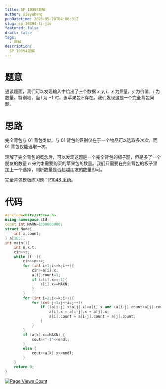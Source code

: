 ```yaml
---
title: SP 10394题解
author: xieyeheng
pubDatetime: 2023-05-20T04:06:31Z
slug: sp-10394-ti-jie
featured: false
draft: false
tags:
  - 题解
description:
  SP 10394题解
---
```


# 题意

通读题面，我们可以发现输入中给出了三个数据 $x,y,i$，$x$ 为质量，$y$ 为价值，$i$ 为数量。特别地，当 $i$ 为 $-1$ 时，该苹果包不存在。我们发现这是一个完全背包问题。

# 思路

完全背包与 01 背包类似，与 01 背包的区别仅在于一个物品可以选取多次次，而 01 背包仅能选取一次。

理解了完全背包的概念后，可以发现这题是一个完全背包的板子题，但是多了一个朋友的数量 $n$ 来约束需要购买的苹果包的数量。我们只需要在完全背包的板子里加上一个选择，判断数量是否超越朋友的数量即可。

完全背包模板练习题：[P1048 采药](https://www.luogu.com.cn/problem/P1048)。

# 代码

```cpp
#include<bits/stdc++.h>
using namespace std;
const int MAXN=1000000000;
struct Node{
	int x,count;
} a[105];
int main(){
	int n,k,t;
	cin>>t;
	while (t--){
		cin>>n>>k;
		for (int i=1;i<=k;i++){
			cin>>a[i].x;
			a[i].count=1;
			if (a[i].x==-1){
				a[i].x==MAXN;
			}
		}
		for (int i=2;i<=k;i++){
			for (int j=1;j<=i;j++){
				if ((a[i-j].x+a[j].x)<a[i].x and (a[i-j].count+a[j].count)<=n){
					a[i].x = a[i-j].x + a[j].x;
                    a[i].count = a[i-j].count + a[j].count;
				}
			}
		}
		if (a[k].x==MAXN) {
            cout<<"-1"<<endl;
        }
        else {
            cout<<a[k].x<<endl;
        }
	}
	return 0;
}
```

[![Page Views Count](https://badges.toozhao.com/badges/01H0VGGYEXHRKSWX8GP3479JQX/green.svg)](https://badges.toozhao.com/stats/01H0VGGYEXHRKSWX8GP3479JQX "Get your own page views count badge on badges.toozhao.com")

